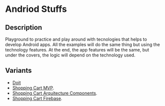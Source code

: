 # Andriod Stuffs

## Description

Playground to practice and play around with tecnologies that helps to develop Android apps. All the examples will do the same thing but using the technology features. At the end, the app features will be the same, but under the covers, the logic will depend on the technology used.

## Variants

- [Doit](https://github.com/frederickcxa/android-stuffs/tree/master/doit)
- [Shopping Cart MVP](https://github.com/frederickcxa/android-stuffs/tree/master/shopping-cart-mvp).
- [Shopping Cart Arquitecture Components](https://github.com/frederickcxa/android-stuffs/tree/master/shopping-cart-ac).
- [Shopping Cart Firebase](https://github.com/frederickcxa/android-stuffs/tree/master/shopping-cart-firebase).
